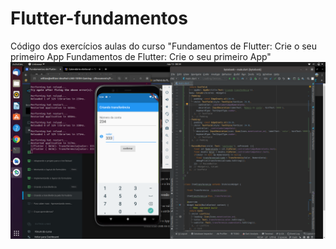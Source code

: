 # Flutter-fundamentos
Código dos exercícios aulas do curso "Fundamentos de Flutter: Crie o seu primeiro App Fundamentos de Flutter: Crie o seu primeiro App"
![alt text](https://github.com/WillianLauber/Flutter-fundamentos/blob/main/bytebank/sample.png?raw=true)

